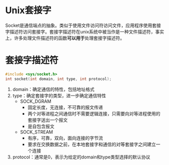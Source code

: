 # Unix套接字

Socket是通信端点的抽象。类似于使用文件访问符访问文件，应用程序使用套接字描述符访问套接字。套接字描述符在unix系统中被当作是一种文件描述符，事实上，许多处理文件描述符的函数**可以用于**处理套接字描述符。

# 套接字描述符

```cpp
#include <sys/socket.h>
int socket(int domain, int type, int protocol);
```

1. domain：确定通信的特性，包括地址格式
2. type：确定套接字的类型，进一步确定通信特性
    * SOCK_DGRAM
        * 固定长度，无连接，不可靠的报文传递
        * 两个对等进程之间通信时不需要逻辑连接，只需要向对等进程使用的套接字送出一个报文
        * 是自包含报文
    * SOCK_STREAM
        * 有序，可靠，双向，面向连接的字节流
        * 要求在交换数据之前，在本地套接字和通信的对等套接字之间建立一个连接
3. protocol：通常是0，表示为给定的domain和type类型选择的默认协议